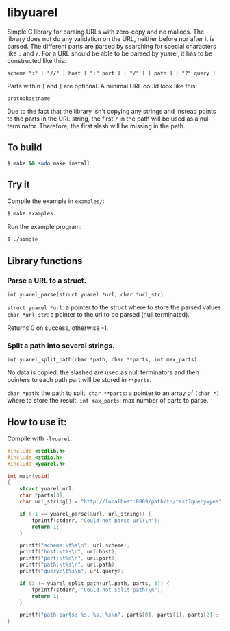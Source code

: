 # libyuarel

Simple C library for parsing URLs with zero-copy and no mallocs. The library
does not do any validation on the URL, neither before nor after it is parsed.
The different parts are parsed by searching for special characters like `:`
and `/`. For a URL should be able to be parsed by yuarel, it has to be
constructed like this:

`scheme ":" [ "//" ] host [ ":" port ] [ "/" ] [ path ] [ "?" query ]`

Parts within `[` and `]` are optional. A minimal URL could look like this:

`proto:hostname`

Due to the fact that the library isn't copying any strings and instead points
to the parts in the URL string, the first `/` in the path will be used as a
null terminator. Therefore, the first slash will be missing in the path.

## To build

```sh
$ make && sudo make install
```

## Try it

Compile the example in `examples/`:

```sh
$ make examples
```

Run the example program:

```sh
$ ./simple
```

## Library functions

### Parse a URL to a struct.

`int yuarel_parse(struct yuarel *url, char *url_str)`

`struct yuarel *url`: a pointer to the struct where to store the parsed values.
`char *url_str`: a pointer to the url to be parsed (null terminated).

Returns 0 on success, otherwise -1.

### Split a path into several strings.

`int yuarel_split_path(char *path, char **parts, int max_parts)`

No data is copied, the slashed are used as null terminators and then
pointers to each path part will be stored in `**parts`.

`char *path`: the path to split.
`char **parts`: a pointer to an array of `(char *)` where to store the result.
`int max_parts`: max number of parts to parse.

## How to use it:

Compile with `-lyuarel`.

```C
#include <stdlib.h>
#include <stdio.h>
#include <yuarel.h>

int main(void)
{
	struct yuarel url;
	char *parts[3];
	char url_string[] = "http://localhost:8989/path/to/test?query=yes";

	if (-1 == yuarel_parse(&url, url_string)) {
		fprintf(stderr, "Could not parse url!\n");
		return 1;
	}

	printf("scheme:\t%s\n", url.scheme);
	printf("host:\t%s\n", url.host);
	printf("port:\t%d\n", url.port);
	printf("path:\t%s\n", url.path);
	printf("query:\t%s\n", url.query);

	if (3 != yuarel_split_path(url.path, parts, 3)) {
		fprintf(stderr, "Could not split path!\n");
		return 1;
	}

	printf("path parts: %s, %s, %s\n", parts[0], parts[1], parts[2]);
}

```
